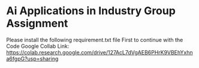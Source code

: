 # Ai Applications in Industry Group Assignment 
Please install the following requirement.txt file First to continue with the Code
Google Collab Link: https://colab.research.google.com/drive/127AcL7dVgAEB6PHrK9VBEhYxhna6fgpG?usp=sharing
